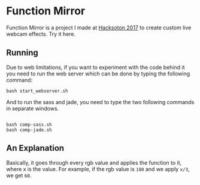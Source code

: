 # Function Mirror

Function Mirror is a project I made at [Hacksoton 2017](http://hacksoton.com/) to create
custom live webcam effects. Try it here.

## Running

Due to web limitations, if you want to experiment with the code behind it you need
to run the web server which can be done by typing the following command:

```
bash start_webserver.sh
```

And to run the sass and jade, you need to type the two following commands in separate windows.

```

bash comp-sass.sh
bash comp-jade.sh

```

## An Explanation

Basically, it goes through every rgb value and applies the function to it, where x
is the value. For example, if the rgb value is `180` and we apply `x/3`, we get `60`.

